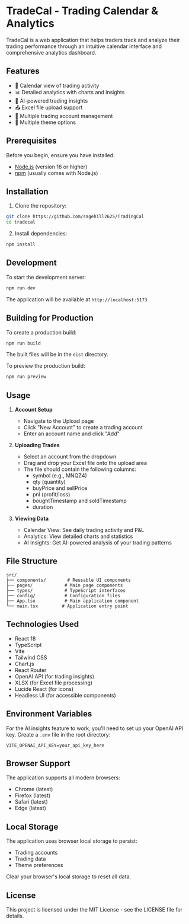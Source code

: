 # TradeCal - Trading Calendar & Analytics

TradeCal is a web application that helps traders track and analyze their trading performance through an intuitive calendar interface and comprehensive analytics dashboard.

## Features

- 📅 Calendar view of trading activity
- 📊 Detailed analytics with charts and insights
- 🤖 AI-powered trading insights
- 📤 Excel file upload support
- 👥 Multiple trading account management
- 🎨 Multiple theme options

## Prerequisites

Before you begin, ensure you have installed:

- [Node.js](https://nodejs.org/) (version 16 or higher)
- [npm](https://www.npmjs.com/) (usually comes with Node.js)

## Installation

1. Clone the repository:

```bash
git clone https://github.com/sagehill2625/TradingCal
cd tradecal
```

2. Install dependencies:

```bash
npm install
```

## Development

To start the development server:

```bash
npm run dev
```

The application will be available at `http://localhost:5173`

## Building for Production

To create a production build:

```bash
npm run build
```

The built files will be in the `dist` directory.

To preview the production build:

```bash
npm run preview
```

## Usage

1. **Account Setup**

   - Navigate to the Upload page
   - Click "New Account" to create a trading account
   - Enter an account name and click "Add"

2. **Uploading Trades**

   - Select an account from the dropdown
   - Drag and drop your Excel file onto the upload area
   - The file should contain the following columns:
     - symbol (e.g., MNQZ4)
     - qty (quantity)
     - buyPrice and sellPrice
     - pnl (profit/loss)
     - boughtTimestamp and soldTimestamp
     - duration

3. **Viewing Data**
   - Calendar View: See daily trading activity and P&L
   - Analytics: View detailed charts and statistics
   - AI Insights: Get AI-powered analysis of your trading patterns

## File Structure

```
src/
├── components/        # Reusable UI components
├── pages/            # Main page components
├── types/            # TypeScript interfaces
├── config/           # Configuration files
├── App.tsx           # Main application component
└── main.tsx         # Application entry point
```

## Technologies Used

- React 18
- TypeScript
- Vite
- Tailwind CSS
- Chart.js
- React Router
- OpenAI API (for trading insights)
- XLSX (for Excel file processing)
- Lucide React (for icons)
- Headless UI (for accessible components)

## Environment Variables

For the AI insights feature to work, you'll need to set up your OpenAI API key. Create a `.env` file in the root directory:

```env
VITE_OPENAI_API_KEY=your_api_key_here
```

## Browser Support

The application supports all modern browsers:

- Chrome (latest)
- Firefox (latest)
- Safari (latest)
- Edge (latest)

## Local Storage

The application uses browser local storage to persist:

- Trading accounts
- Trading data
- Theme preferences

Clear your browser's local storage to reset all data.

## License

This project is licensed under the MIT License - see the LICENSE file for details.
